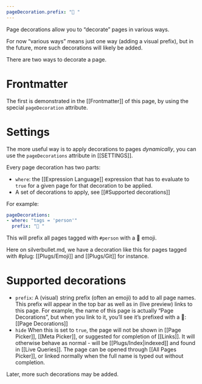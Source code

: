```yaml
---
pageDecoration.prefix: "🎄 "
---
```

Page decorations allow you to “decorate” pages in various ways.

For now “various ways” means just one way (adding a visual prefix), but in the future, more such decorations will likely be added.

There are two ways to decorate a page.

# Frontmatter
The first is demonstrated in the [[Frontmatter]] of this page, by using the special `pageDecoration` attribute.

# Settings
The more useful way is to apply decorations to pages _dynamically_, you can use the `pageDecorations` attribute in [[SETTINGS]].

Every page decoration has two parts:
* `where`: the [[Expression Language]] expression that has to evaluate to `true` for a given page for that decoration to be applied.
* A set of decorations to apply, see [[#Supported decorations]]

For example:
```yaml
pageDecorations:
- where: "tags = 'person'"
  prefix: "🧑 "
```

This will prefix all pages tagged with `#person` with a 🧑 emoji.

Here on silverbullet.md, we have a decoration like this for pages tagged with #plug: [[Plugs/Emoji]] and [[Plugs/Git]] for instance.

# Supported decorations

* `prefix`: A (visual) string prefix (often an emoji) to add to all page names. This prefix will appear in the top bar as well as in (live preview) links to this page. For example, the name of this page is actually “Page Decorations”, but when you link to it, you’ll see it’s prefixed with a 🎄: [[Page Decorations]]
* `hide` When this is set to `true`, the page will not be shown in [[Page Picker]], [[Meta Picker]], or suggested for completion of [[Links]]. It will otherwise behave as normal - will be [[Plugs/Index|indexed]] and found in [[Live Queries]]. The page can be opened through [[All Pages Picker]], or linked normally when the full name is typed out without completion.

Later, more such decorations may be added.